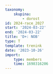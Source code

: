 ```yaml
---
taxonomy:
    skupina:
        - dorost
id: 2024-race_2027
start: '2024-03-22'
end: '2024-03-22'
title: 'D+: NOB'
type: T
template: trenink
date: '2023-10-26'
import:
    type: members
    time: 1698316206
---
```


